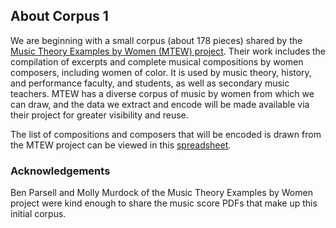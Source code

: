 ## About Corpus 1
We are beginning with a small corpus (about 178 pieces) shared by the [Music Theory Examples by Women (MTEW) project](https://musictheoryexamplesbywomen.com/). Their work includes the compilation of excerpts and complete musical compositions by women composers, including women of color. It is used by music theory, history, and performance faculty, and students, as well as secondary music teachers. MTEW has a diverse corpus of music by women from which we can draw, and the data we extract and encode will be made available via their project for greater visibility and reuse.

The list of compositions and composers that will be encoded is drawn from the MTEW project can be viewed in this [spreadsheet](/corpus1-mtew.csv). 

### Acknowledgements
Ben Parsell and Molly Murdock of the Music Theory Examples by Women project were kind enough to share the music score PDFs that make up this initial corpus.
